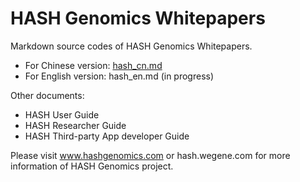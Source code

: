 # HASH Genomics Whitepapers

Markdown source codes of HASH Genomics Whitepapers.

* For Chinese version: [hash_cn.md](../../blob/master/hash_cn.md)
* For English version: hash_en.md (in progress)

Other documents:

* HASH User Guide
* HASH Researcher Guide
* HASH Third-party App developer Guide


Please visit www.hashgenomics.com or hash.wegene.com for more information of HASH Genomics project.
